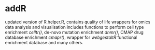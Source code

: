 # addR
updated version of R.helper.R, contains quality of life wrappers for omics data analysis and visualisation
includes functions to perform cell type enrichment *celltr()*, de-novo mutation enrichment *dnmr()*, CMAP drug database enrichment *cmapr()*, wrapper for *webgestaltR* functional enrichment database and many others.
